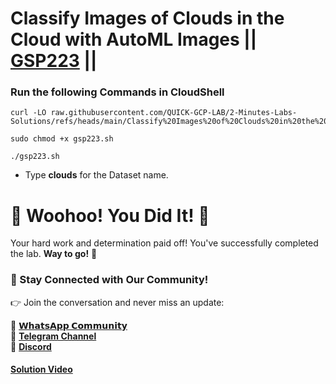 # Classify Images of Clouds in the Cloud with AutoML Images || [GSP223](https://www.cloudskillsboost.google/focuses/8406?parent=catalog) ||

### Run the following Commands in CloudShell

```
curl -LO raw.githubusercontent.com/QUICK-GCP-LAB/2-Minutes-Labs-Solutions/refs/heads/main/Classify%20Images%20of%20Clouds%20in%20the%20Cloud%20with%20AutoML%20Images/gsp223.sh

sudo chmod +x gsp223.sh

./gsp223.sh
```

* Type **clouds** for the Dataset name.

# 🎉 Woohoo! You Did It! 🎉

Your hard work and determination paid off!
You've successfully completed the lab. **Way to go!** 🚀

### 💬 Stay Connected with Our Community!

👉 Join the conversation and never miss an update:

💚 [**𝗪𝗵𝗮𝘁𝘀𝗔𝗽𝗽 𝗖𝗼𝗺𝗺𝘂𝗻𝗶𝘁𝘆**](https://chat.whatsapp.com/FYKYrKwcwYDE2Xl08SEi7D) <br>
📢 [**Telegram Channel**](https://t.me/+e1HQkO3ao2FmMGQ1) <br>
👥 [**Discord**](https://discord.gg/VzBN22adUC)

#### [Solution Video](https://www.youtube.com/@officialSheBright)

